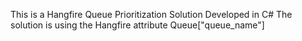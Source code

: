 This is a Hangfire Queue Prioritization Solution Developed in C#
The solution is using the Hangfire attribute
Queue["queue_name"]
